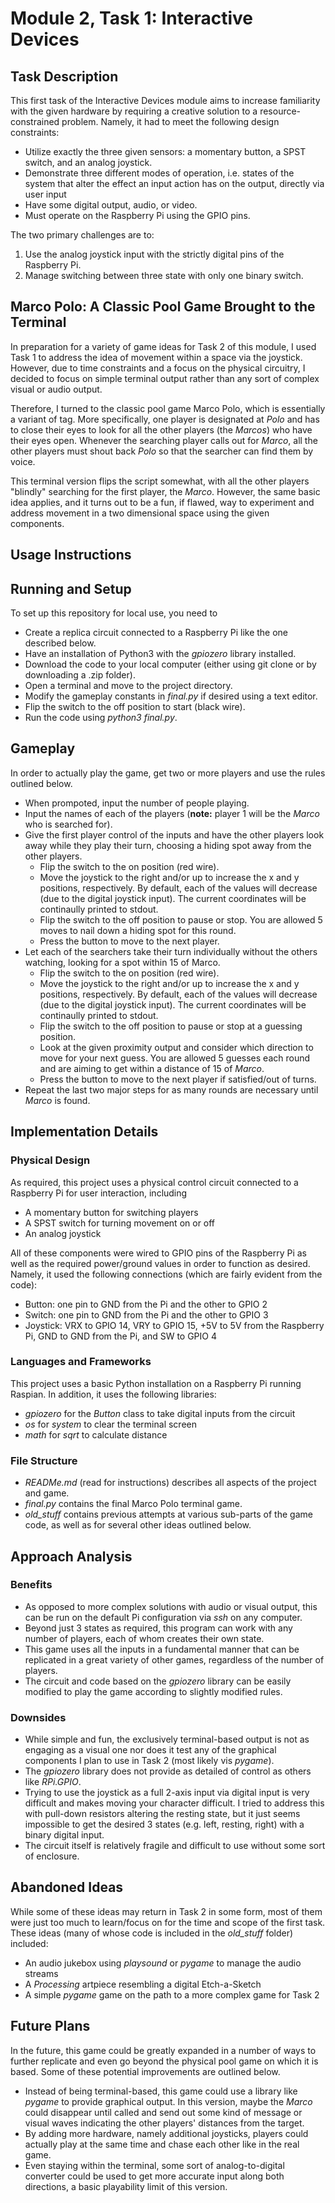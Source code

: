 # Module 2, Task 1: Interactive Devices


## Task Description
This first task of the Interactive Devices module aims to increase familiarity with the given hardware by requiring a creative solution to a resource-constrained problem. Namely, it had to meet the following design constraints:
- Utilize exactly the three given sensors: a momentary button, a SPST switch, and an analog joystick.
- Demonstrate three different modes of operation, i.e. states of the system that alter the effect an input action has on the output, directly via user input
- Have some digital output, audio, or video.
- Must operate on the Raspberry Pi using the GPIO pins.

The two primary challenges are to:
1. Use the analog joystick input with the strictly digital pins of the Raspberry Pi.
2. Manage switching between three state with only one binary switch.


## Marco Polo: A Classic Pool Game Brought to the Terminal
In preparation for a variety of game ideas for Task 2 of this module, I used Task 1 to address the idea of movement within a space via the joystick. However, due to time constraints and a focus on the physical circuitry, I decided to focus on simple terminal output rather than any sort of complex visual or audio output.

Therefore, I turned to the classic pool game Marco Polo, which is essentially a variant of tag. More specifically, one player is designated at *Polo* and has to close their eyes to look for all the other players (the *Marcos*) who have their eyes open. Whenever the searching player calls out for *Marco*, all the other players must shout back *Polo* so that the searcher can find them by voice.

This terminal version flips the script somewhat, with all the other players "blindly" searching for the first player, the *Marco*. However, the same basic idea applies, and it turns out to be a fun, if flawed, way to experiment and address movement in a two dimensional space using the given components.

## Usage Instructions

## Running and Setup
To set up this repository for local use, you need to
- Create a replica circuit connected to a Raspberry Pi like the one described below.
- Have an installation of Python3 with the *gpiozero* library installed.
- Download the code to your local computer (either using git clone or by downloading a .zip folder).
- Open a terminal and move to the project directory.
- Modify the gameplay constants in *final.py* if desired using a text editor.
- Flip the switch to the off position to start (black wire).
- Run the code using *python3 final.py*.

## Gameplay
In order to actually play the game, get two or more players and use the rules outlined below.
- When prompoted, input the number of people playing.
- Input the names of each of the players (**note:** player 1 will be the *Marco* who is searched for).
- Give the first player control of the inputs and have the other players look away while they play their turn, choosing a hiding spot away from the other players.
    - Flip the switch to the on position (red wire).
    - Move the joystick to the right and/or up to increase the x and y positions, respectively. By default, each of the values will decrease (due to the digital joystick input). The current coordinates will be continaully printed to stdout.
    - Flip the switch to the off position to pause or stop. You are allowed 5 moves to nail down a hiding spot for this round.
    - Press the button to move to the next player.
- Let each of the searchers take their turn individually without the others watching, looking for a spot within 15 of Marco.
    - Flip the switch to the on position (red wire).
    - Move the joystick to the right and/or up to increase the x and y positions, respectively. By default, each of the values will decrease (due to the digital joystick input). The current coordinates will be continaully printed to stdout.
    - Flip the switch to the off position to pause or stop at a guessing position.
    - Look at the given proximity output and consider which direction to move for your next guess. You are allowed 5 guesses each round and are aiming to get within a distance of 15 of *Marco*.
    - Press the button to move to the next player if satisfied/out of turns.
- Repeat the last two major steps for as many rounds are necessary until *Marco* is found.


## Implementation Details

### Physical Design
As required, this project uses a physical control circuit connected to a Raspberry Pi for user interaction, including
- A momentary button for switching players
- A SPST switch for turning movement on or off
- An analog joystick

All of these components were wired to GPIO pins of the Raspberry Pi as well as the required power/ground values in order to function as desired. Namely, it used the following connections (which are fairly evident from the code):
- Button: one pin to GND from the Pi and the other to GPIO 2
- Switch: one pin to GND from the Pi and the other to GPIO 3
- Joystick: VRX to GPIO 14, VRY to GPIO 15, +5V to 5V from the Raspberry Pi, GND to GND from the Pi, and SW to GPIO 4

### Languages and Frameworks
This project uses a basic Python installation on a Raspberry Pi running Raspian. In addition, it uses the following libraries:
- *gpiozero* for the *Button* class to take digital inputs from the circuit
- *os* for *system* to clear the terminal screen
- *math* for *sqrt* to calculate distance

### File Structure
- *READMe.md* (read for instructions) describes all aspects of the project and game.
- *final.py* contains the final Marco Polo terminal game.
- *old_stuff* contains previous attempts at various sub-parts of the game code, as well as for several other ideas outlined below.


## Approach Analysis

### Benefits
- As opposed to more complex solutions with audio or visual output, this can be run on the default Pi configuration via *ssh* on any computer.
- Beyond just 3 states as required, this program can work with any number of players, each of whom creates their own state.
- This game uses all the inputs in a fundamental manner that can be replicated in a great variety of other games, regardless of the number of players.
- The circuit and code based on the *gpiozero* library can be easily modified to play the game according to slightly modified rules.

### Downsides
- While simple and fun, the exclusively terminal-based output is not as engaging as a visual one nor does it test any of the graphical components I plan to use in Task 2 (most likely vis *pygame*).
- The *gpiozero* library does not provide as detailed of control as others like *RPi.GPIO*.
- Trying to use the joystick as a full 2-axis input via digital input is very difficult and makes moving your character difficult. I tried to address this with pull-down resistors altering the resting state, but it just seems impossible to get the desired 3 states (e.g. left, resting, right) with a binary digital input.
- The circuit itself is relatively fragile and difficult to use without some sort of enclosure.


## Abandoned Ideas
While some of these ideas may return in Task 2 in some form, most of them were just too much to learn/focus on for the time and scope of the first task. These ideas (many of whose code is included in the *old_stuff* folder) included:
- An audio jukebox using *playsound* or *pygame* to manage the audio streams
- A *Processing* artpiece resembling a digital Etch-a-Sketch
- A simple *pygame* game on the path to a more complex game for Task 2


## Future Plans
In the future, this game could be greatly expanded in a number of ways to further replicate and even go beyond the physical pool game on which it is based. Some of these potential improvements are outlined below.
- Instead of being terminal-based, this game could use a library like *pygame* to provide graphical output. In this version, maybe the *Marco* could disappear until called and send out some kind of message or visual waves indicating the other players' distances from the target.
- By adding more hardware, namely additional joysticks, players could actually play at the same time and chase each other like in the real game.
- Even staying within the terminal, some sort of analog-to-digital converter could be used to get more accurate input along both directions, a basic playability limit of this version.